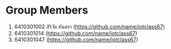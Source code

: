 # Group Members
1. 6410301002 สิริวัต หันตรา (https://github.com/name/iotclass67)
1. 6410301014 (https://github.com/name/iotclass67)
1. 6410301047 (https://github.com/name/iotclass67)
